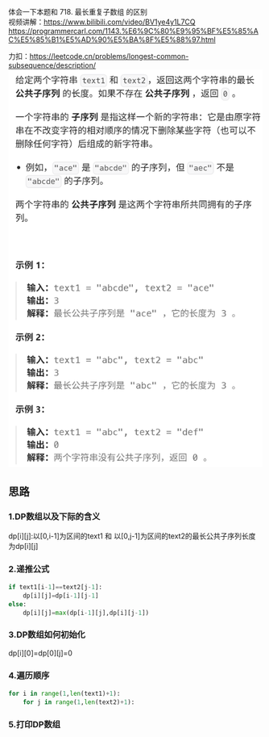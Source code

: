 体会一下本题和 718. 最长重复子数组 的区别  
视频讲解：https://www.bilibili.com/video/BV1ye4y1L7CQ
https://programmercarl.com/1143.%E6%9C%80%E9%95%BF%E5%85%AC%E5%85%B1%E5%AD%90%E5%BA%8F%E5%88%97.html

力扣：https://leetcode.cn/problems/longest-common-subsequence/description/  
![img.png](img.png)

## 思路
### 1.DP数组以及下际的含义
dp[i][j]:以[0,i-1]为区间的text1 和 以[0,j-1]为区间的text2的最长公共子序列长度为dp[i][j]  

### 2.递推公式
```python
if text1[i-1]==text2[j-1]:
    dp[i][j]=dp[i-1][j-1]
else:
    dp[i][j]=max(dp[i-1][j],dp[i][j-1])

```

### 3.DP数组如何初始化
dp[i][0]=dp[0][j]=0
### 4.遍历顺序
```python
for i in range(1,len(text1)+1):
    for j in range(1,len(text2)+1):
```
### 5.打印DP数组